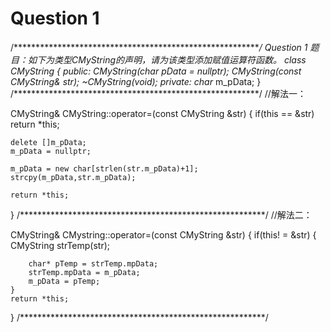 # Question 1
/**********************************************************/
Question 1
题目：如下为类型CMyString的声明，请为该类型添加赋值运算符函数。
class CMyString
{
public:
	CMyString(char* pData = nullptr);
	CMyString(const CMyString& str);
	~CMyString(void);
private:
	char* m_pData;
}
/********************************************************/
//解法一：

CMyString& CMyString::operator=(const CMyString &str)
{
	if(this == &str)
		return *this;
	
	delete []m_pData;
	m_pData = nullptr;
	
	m_pData = new char[strlen(str.m_pData)+1];
	strcpy(m_pData,str.m_pData);
	
	return *this;
}
/********************************************************/
//解法二：

CMyString& CMystring::operator=(const CMyString &str)
{
	if(this! = &str)
	{
		CMyString strTemp(str);
		
		char* pTemp = strTemp.mpData;
		strTemp.mpData = m_pData;
		m_pData = pTemp;
	}
	return *this;
}
/********************************************************/

